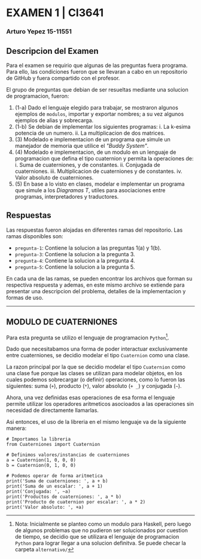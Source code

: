 # EXAMEN 1 | CI3641
### Arturo Yepez 15-11551

## Descripcion del Examen

Para el examen se requirio que algunas de las preguntas fuera programa. Para ello, las condiciones fueron que se llevaran a cabo en un repositorio de GitHub y fuera compartido con el profesor.

El grupo de preguntas que debian de ser resueltas mediante una solucion de programacion, fueron:

1. (1-a) Dado el lenguaje elegido para trabajar, se mostraron algunos ejemplos de `modulos`, importar y exportar nombres; a su vez algunos ejemplos de alias y sobrecarga.
2. (1-b) Se debian de implementar los siguientes programas:
  i. La k-esima potencia de un numero.
  ii. La multiplicacion de dos matrices.
3. (3) Modelado e implementacion de un programa que simule un manejador de memoria que utilice el *"Buddy System"*.
4. (4) Modelado e implementacion, de un modulo en un lenguaje de programacion que defina el tipo cuaternion y permita la operaciones de:
  i. Suma de cuaterniones, y de constantes.
  ii. Conjugada de cuaterniones.
  iii. Multiplicacion de cuaterniones y de constantes.
  iv. Valor absoluto de cuaterniones.
5. (5) En base a lo visto en clases, modelar e implementar un programa que simule a los *Diagramas T*, utiles para asociaciones entre programas, interpretadores y traductores.

## Respuestas

Las respuestas fueron alojadas en diferentes ramas del repositorio. Las ramas disponibles son:

- `pregunta-1`: Contiene la solucion a las preguntas 1(a) y 1(b).
- `pregunta-3`: Contiene la solucion a la pregunta 3.
- `pregunta-4`: Contiene la solucion a la pregunta 4.
- `pregunta-5`: Contiene la solucion a la pregunta 5.

En cada una de las ramas, se pueden encontrar los archivos que forman su respectiva respuesta y ademas, en este mismo archivo se extiende para presentar una descripcion del problema, detalles de la implementacion y formas de uso.

---

## MODULO DE CUATERNIONES

Para esta pregunta se utilizo el lenguaje de programacion `Python`[^1].

Dado que necesitabamos una forma de poder interactuar exclusivamente entre cuaterniones, se decidio modelar el tipo `Cuaternion` como una clase.

La razon principal por la que se decidio modelar el tipo `Cuaternion` como una clase fue porque las clases se utilizan para modelar objetos, en los cuales podemos sobrecargar (o definir) operaciones, como lo fueron las siguientes: suma (`+`), producto (`*`), valor absoluto (`+ _`) y conjugada (`~`).

Ahora, una vez definidas esas operaciones de esa forma el lenguaje permite utilizar los operadores aritmeticos asocioados a las operaciones sin necesidad de directamente llamarlas.

Asi entonces, el uso de la libreria en el mismo lenguaje va de la siguiente manera:
```
# Importamos la libreria
from Cuaterniones import Cuaternion

# Definimos valores/instancias de cuaterniones
a = Cuaternion(1, 0, 0, 0)
b = Cuaternion(0, 1, 0, 0)

# Podemos operar de forma aritmetica
print('Suma de cuaterniones: ', a + b)
print('Suma de un escalar: ', a + 1)
print('Conjugada: ', ~a)
print('Productos de cuaterniones: ', a * b)
print('Producto de cuaternion por escalar: ', a * 2)
print('Valor absoluto: ', +a)
```

[^1]: Nota: Inicialmente se planteo como un modulo para Haskell, pero luego de algunos problemas que no pudieron ser solucionados por cuestion de tiempo, se decidio que se utilizara el lenguaje de programacion `Python` para lograr llegar a una solucion definitva. Se puede checar la carpeta `alternativo/`